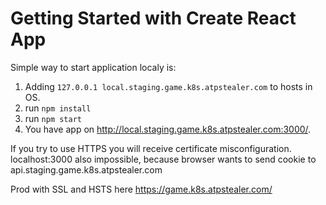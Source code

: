 # Getting Started with Create React App

Simple way to start application localy is:
1) Adding `127.0.0.1 local.staging.game.k8s.atpstealer.com`
to hosts in OS.
2) run `npm install`
3) run `npm start`
4) You have app on http://local.staging.game.k8s.atpstealer.com:3000/.  

If you try to use HTTPS you will receive certificate misconfiguration. <br> 
localhost:3000 also impossible, because browser wants to send cookie to api.staging.game.k8s.atpstealer.com

Prod with SSL and HSTS here https://game.k8s.atpstealer.com/

